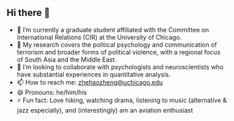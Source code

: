 ## Hi there 👋

- 🔭 I’m currently a graduate student affiliated with the Committee on International Relations (CIR) at the University of Chicago. 
- 🌱 My research covers the political psychology and communication of terrorism and broader forms of political violence, with a regional focus of South Asia and the Middle East. 
- 👯 I’m looking to collaborate with psychologists and neuroscientists who have substantial experiences in quantitative analysis. 
- 📫 How to reach me: zhehaozheng@uchicago.edu 
- 😄 Pronouns: he/him/his
- ⚡ Fun fact: Love hiking, watching drama, listening to music (alternative & jazz especially), and (interestingly) am an aviation enthusiast 
